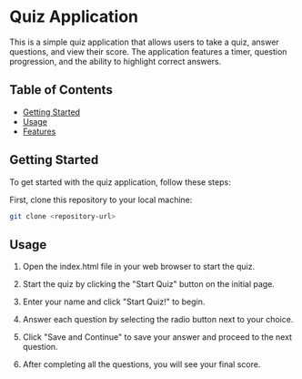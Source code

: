 # Quiz Application

This is a simple quiz application that allows users to take a quiz, answer questions, and view their score. The application features a timer, question progression, and the ability to highlight correct answers.

## Table of Contents

- [Getting Started](#getting-started)
- [Usage](#usage)
- [Features](#features)

## Getting Started

To get started with the quiz application, follow these steps:

First, clone this repository to your local machine:

   ```bash
   git clone <repository-url>
   ```
## Usage

1. Open the index.html file in your web browser to start the quiz.
2. Start the quiz by clicking the "Start Quiz" button on the initial page.

3. Enter your name and click "Start Quiz!" to begin.

4. Answer each question by selecting the radio button next to your choice.

5. Click "Save and Continue" to save your answer and proceed to the next question.

6. After completing all the questions, you will see your final score.

